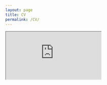 ```yaml
---
layout: page
title: CV
permalink: /CV/
---
```


<iframe src="https://timothee-benedet.github.io/online-cv/"></iframe> 
